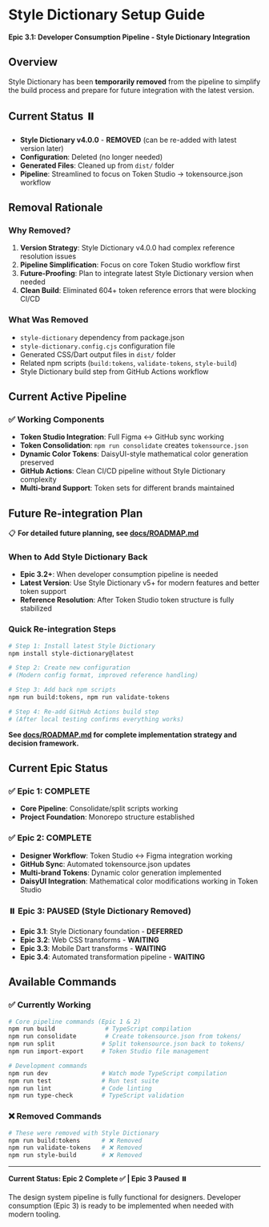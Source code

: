# Style Dictionary Setup Guide

**Epic 3.1: Developer Consumption Pipeline - Style Dictionary Integration**

## Overview

Style Dictionary has been **temporarily removed** from the pipeline to simplify the build process and prepare for future integration with the latest version.

## Current Status ⏸️

- **Style Dictionary v4.0.0** - **REMOVED** (can be re-added with latest version later)
- **Configuration**: Deleted (no longer needed)
- **Generated Files**: Cleaned up from `dist/` folder
- **Pipeline**: Streamlined to focus on Token Studio → tokensource.json workflow

## Removal Rationale

### Why Removed?
1. **Version Strategy**: Style Dictionary v4.0.0 had complex reference resolution issues
2. **Pipeline Simplification**: Focus on core Token Studio workflow first
3. **Future-Proofing**: Plan to integrate latest Style Dictionary version when needed
4. **Clean Build**: Eliminated 604+ token reference errors that were blocking CI/CD

### What Was Removed
- `style-dictionary` dependency from package.json
- `style-dictionary.config.cjs` configuration file
- Generated CSS/Dart output files in `dist/` folder
- Related npm scripts (`build:tokens`, `validate-tokens`, `style-build`)
- Style Dictionary build step from GitHub Actions workflow

## Current Active Pipeline

### ✅ Working Components
- **Token Studio Integration**: Full Figma ↔ GitHub sync working
- **Token Consolidation**: `npm run consolidate` creates `tokensource.json`
- **Dynamic Color Tokens**: DaisyUI-style mathematical color generation preserved
- **GitHub Actions**: Clean CI/CD pipeline without Style Dictionary complexity
- **Multi-brand Support**: Token sets for different brands maintained

## Future Re-integration Plan

📋 **For detailed future planning, see [docs/ROADMAP.md](docs/ROADMAP.md)**

### When to Add Style Dictionary Back
- **Epic 3.2+**: When developer consumption pipeline is needed
- **Latest Version**: Use Style Dictionary v5+ for modern features and better token support
- **Reference Resolution**: After Token Studio token structure is fully stabilized

### Quick Re-integration Steps
```bash
# Step 1: Install latest Style Dictionary
npm install style-dictionary@latest

# Step 2: Create new configuration
# (Modern config format, improved reference handling)

# Step 3: Add back npm scripts
npm run build:tokens, npm run validate-tokens

# Step 4: Re-add GitHub Actions build step
# (After local testing confirms everything works)
```

**See [docs/ROADMAP.md](docs/ROADMAP.md) for complete implementation strategy and decision framework.**

## Current Epic Status

### ✅ Epic 1: COMPLETE
- **Core Pipeline**: Consolidate/split scripts working
- **Project Foundation**: Monorepo structure established

### ✅ Epic 2: COMPLETE  
- **Designer Workflow**: Token Studio ↔ Figma integration working
- **GitHub Sync**: Automated tokensource.json updates
- **Multi-brand Tokens**: Dynamic color generation implemented
- **DaisyUI Integration**: Mathematical color modifications working in Token Studio

### ⏸️ Epic 3: PAUSED (Style Dictionary Removed)
- **Epic 3.1**: Style Dictionary foundation - **DEFERRED** 
- **Epic 3.2**: Web CSS transforms - **WAITING**
- **Epic 3.3**: Mobile Dart transforms - **WAITING**  
- **Epic 3.4**: Automated transformation pipeline - **WAITING**

## Available Commands

### ✅ Currently Working
```bash
# Core pipeline commands (Epic 1 & 2)
npm run build              # TypeScript compilation
npm run consolidate        # Create tokensource.json from tokens/
npm run split             # Split tokensource.json back to tokens/
npm run import-export     # Token Studio file management

# Development commands
npm run dev               # Watch mode TypeScript compilation
npm run test              # Run test suite
npm run lint              # Code linting
npm run type-check        # TypeScript validation
```

### ❌ Removed Commands
```bash
# These were removed with Style Dictionary
npm run build:tokens      # ❌ Removed
npm run validate-tokens   # ❌ Removed  
npm run style-build       # ❌ Removed
```

---

**Current Status: Epic 2 Complete ✅ | Epic 3 Paused ⏸️**

The design system pipeline is fully functional for designers. Developer consumption (Epic 3) is ready to be implemented when needed with modern tooling.